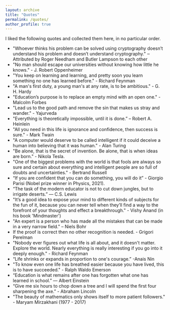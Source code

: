 ```yaml
---
layout: archive
title: "Quotes"
permalink: /quotes/
author_profile: true 
---
```


I liked the following quotes and collected them here, in no particular order.

+ "Whoever thinks his problem can be solved using cryptography doesn’t understand his problem and doesn’t understand cryptography." ‒ Attributed by Roger Needham and Butler Lampson to each other
+ "No man should escape our universities without knowing how little he knows."  - J. Robert Oppenheimer 
+ "You keep on learning and learning, and pretty soon you learn something no one has learned before." - Richard Feynman
+ "A man's first duty, a young man's at any rate, is to be ambitious." - G. H. Hardy 
+ "Education’s purpose is to replace an empty mind with an open one." - Malcolm Forbes
+ "Lead us to the good path and remove the sin that makes us stray and wander." - Yajurveda
+ "Everything is theoretically impossible, until it is done.” – Robert A. Heinlein
+ "All you need in this life is ignorance and confidence, then success is sure." - Mark Twain
+ "A computer would deserve to be called intelligent if it could deceive a human into believing that it was human." - Alan Turing
+ "Be alone, that is the secret of invention. Be alone, that is when ideas are born." - Nikola Tesla.
+ "One of the biggest problems with the world is that fools are always so sure and certain about everything and intelligent people are so full of doubts and uncertainties." - Bertrand Russell
+ “If you are confident that you can do something, you will do it” - Giorgio Parisi (Nobel prize winner in Physics, 2021).
+ “The task of the modern educator is not to cut down jungles, but to irrigate deserts.” — C.S. Lewis
+ "It’s a good idea to expose your mind to different kinds of subjects for the fun of it, because you can never tell when they’ll find a way to the forefront of your thoughts and effect a breakthrough." - Vishy Anand (in his book 'Mindmaster')
+ "An expert is a person who has made all the mistakes that can be made in a very narrow field." – Niels Bohr
+ If the proof is correct then no other recognition is needed. - Grigori Perelman
+ "Nobody ever figures out what life is all about, and it doesn't matter. Explore the world. Nearly everything is really interesting if you go into it deeply enough." - Richard Feynman
+ “Life shrinks or expands in proportion to one's courage.” -Anais Nin
+ "To know even one life has breathed easier because you have lived, this is to have succeeded." - Ralph Waldo Emerson
+ “Education is what remains after one has forgotten what one has learned in school.” ― Albert Einstein
+ “Give me six hours to chop down a tree and I will spend the first four sharpening the axe.” - Abraham Lincoln
+ "The beauty of mathematics only shows itself to more patient followers." - Maryam Mirzakhani (1977 - 2017)




